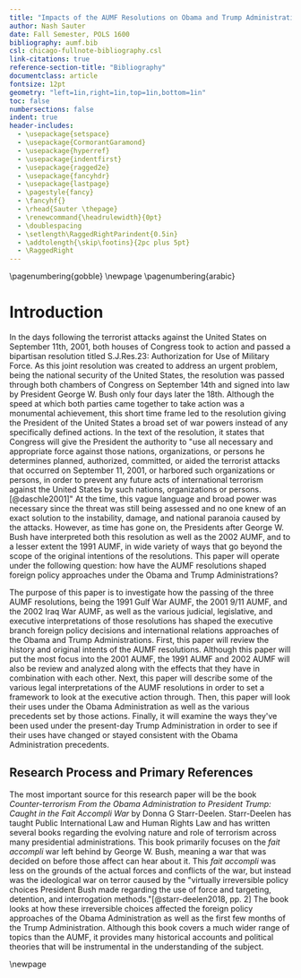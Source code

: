 ```yaml
---
title: "Impacts of the AUMF Resolutions on Obama and Trump Administration Foreign Policy"
author: Nash Sauter
date: Fall Semester, POLS 1600
bibliography: aumf.bib
csl: chicago-fullnote-bibliography.csl
link-citations: true
reference-section-title: "Bibliography"
documentclass: article
fontsize: 12pt
geometry: "left=1in,right=1in,top=1in,bottom=1in"
toc: false
numbersections: false
indent: true
header-includes:
  - \usepackage{setspace}
  - \usepackage{CormorantGaramond}
  - \usepackage{hyperref}
  - \usepackage{indentfirst}
  - \usepackage{ragged2e}
  - \usepackage{fancyhdr}
  - \usepackage{lastpage}
  - \pagestyle{fancy}
  - \fancyhf{}
  - \rhead{Sauter \thepage}
  - \renewcommand{\headrulewidth}{0pt}
  - \doublespacing
  - \setlength\RaggedRightParindent{0.5in}
  - \addtolength{\skip\footins}{2pc plus 5pt}
  - \RaggedRight
---
```

\pagenumbering{gobble}
\newpage
\pagenumbering{arabic}

# Introduction
In the days following the terrorist attacks against the United States on September 11th, 2001, both houses of Congress took to action and passed a bipartisan resolution titled S.J.Res.23: Authorization for Use of Military Force.
As this joint resolution was created to address an urgent problem, being the national security of the United States, the resolution was passed through both chambers of Congress on September 14th and signed into law by President George W. Bush only four days later the 18th.
Although the speed at which both parties came together to take action was a monumental achievement, this short time frame led to the resolution giving the President of the United States a broad set of war powers instead of any specifically defined actions.
In the text of the resolution, it states that Congress will give the President the authority to "use all necessary and appropriate force against those nations, organizations, or persons he determines planned, authorized, committed, or aided the terrorist attacks that occurred on September 11, 2001, or harbored such organizations or persons, in order to prevent any future acts of international terrorism against the United States by such nations, organizations or persons. [@daschle2001]"
At the time, this vague language and broad power was necessary since the threat was still being assessed and no one knew of an exact solution to the instability, damage, and national paranoia caused by the attacks.
However, as time has gone on, the Presidents after George W. Bush have interpreted both this resolution as well as the 2002 AUMF, and to a lesser extent the 1991 AUMF, in wide variety of ways that go beyond the scope of the original intentions of the resolutions.
This paper will operate under the following question: how have the AUMF resolutions shaped foreign policy approaches under the Obama and Trump Administrations?

The purpose of this paper is to investigate how the passing of the three AUMF resolutions, being the 1991 Gulf War AUMF, the 2001 9/11 AUMF, and the 2002 Iraq War AUMF, as well as the various judicial, legislative, and executive interpretations of those resolutions has shaped the executive branch foreign policy decisions and international relations approaches of the Obama and Trump Administrations.
First, this paper will review the history and original intents of the AUMF resolutions.
Although this paper will put the most focus into the 2001 AUMF, the 1991 AUMF and 2002 AUMF will also be review and analyzed along with the effects that they have in combination with each other.
Next, this paper will describe some of the various legal interpretations of the AUMF resolutions in order to set a framework to look at the executive action through.
Then, this paper will look their uses under the Obama Administration as well as the various precedents set by those actions.
Finally, it will examine the ways they've been used under the present-day Trump Administration in order to see if their uses have changed or stayed consistent with the Obama Administration precedents.

## Research Process and Primary References
The most important source for this research paper will be the book *Counter-terrorism From the Obama Administration to President Trump: Caught in the Fait Accompli War* by Donna G Starr-Deelen.
Starr-Deelen has taught Public International Law and Human Rights Law and has written several books regarding the evolving nature and role of terrorism across many presidential administrations.
This book primarily focuses on the *fait accompli* war left behind by George W. Bush, meaning a war that was decided on before those affect can hear about it.
This *fait accompli* was less on the grounds of the actual forces and conflicts of the war, but instead was the ideological war on terror caused by the "virtually irreversible policy choices President Bush made regarding the use of force and targeting, detention, and interrogation methods."[@starr-deelen2018, pp. 2]
The book looks at how these irreversible choices affected the foreign policy approaches of the Obama Administration as well as the first few months of the Trump Administration.
Although this book covers a much wider range of topics than the AUMF, it provides many historical accounts and political theories that will be instrumental in the understanding of the subject.

\newpage
